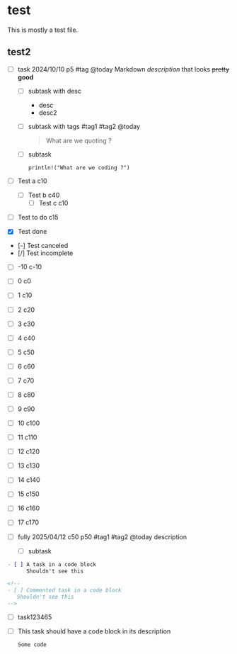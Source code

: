 # test

This is mostly a test file.

## test2

- [ ] task 2024/10/10 p5 #tag @today
      Markdown _description_ that looks ~~pretty~~ **good**

  - [ ] subtask with desc
    - desc
    - desc2
  - [ ] subtask with tags #tag1 #tag2 @today
    > What are we quoting ?
  - [ ] subtask

    ```
    println!("What are we coding ?")
    ```

- [ ] Test a c10

  - [ ] Test b c40
    - [ ] Test c c10

- [ ] Test to do c15
- [x] Test done
- [-] Test canceled
- [/] Test incomplete

- [ ] -10 c-10
- [ ] 0 c0
- [ ] 1 c10
- [ ] 2 c20
- [ ] 3 c30
- [ ] 4 c40
- [ ] 5 c50
- [ ] 6 c60
- [ ] 7 c70
- [ ] 8 c80
- [ ] 9 c90
- [ ] 10 c100
- [ ] 11 c110
- [ ] 12 c120
- [ ] 13 c130
- [ ] 14 c140
- [ ] 15 c150
- [ ] 16 c160
- [ ] 17 c170

- [ ] fully 2025/04/12 c50 p50 #tag1 #tag2 @today
      description

  - [ ] subtask

<!--
- [ ] This task is commented out today
    - [ ] subtask
-->

<!-- - [ ] This line doesn't start with `- [ ]` so it would not be a task anyway-->

```markdown
- [ ] A task in a code block
      Shouldn't see this
```

<!-- - [ ] This line doesn't start with `- [ ]` so it would not be a task anyway-->

```markdown
<!--
- [ ] Commented task in a code block
   Shouldn't see this
-->
```

- [ ] task123465

- [ ] This task should have a code block in its description
  ```
  Some code
  ```
